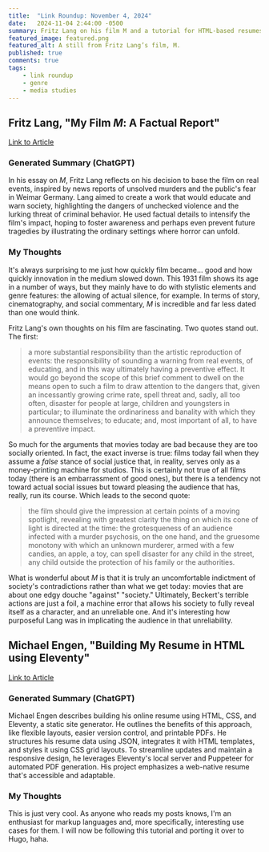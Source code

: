 ```yaml
---
title:  "Link Roundup: November 4, 2024"
date:   2024-11-04 2:44:00 -0500
summary: Fritz Lang on his film M and a tutorial for HTML-based resumes.
featured_image: featured.png
featured_alt: A still from Fritz Lang’s film, M.
published: true
comments: true
tags:
    - link roundup
    - genre
    - media studies
---
```


## Fritz Lang, "My Film *M*: A Factual Report"

[Link to
Article](https://www.criterion.com/current/posts/1457-my-film-m-a-factual-report)

### Generated Summary (ChatGPT)

In his essay on *M*, Fritz Lang reflects on his decision to base the
film on real events, inspired by news reports of unsolved murders and
the public\'s fear in Weimar Germany. Lang aimed to create a work that
would educate and warn society, highlighting the dangers of unchecked
violence and the lurking threat of criminal behavior. He used factual
details to intensify the film's impact, hoping to foster awareness and
perhaps even prevent future tragedies by illustrating the ordinary
settings where horror can unfold.

### My Thoughts

It's always surprising to me just how quickly film became... good and how
quickly innovation in the medium slowed down. This 1931 film shows its
age in a number of ways, but they mainly have to do with stylistic
elements and genre features: the allowing of actual silence, for
example. In terms of story, cinematography, and social commentary, *M*
is incredible and far less dated than one would think.

Fritz Lang's own thoughts on his film are fascinating. Two quotes stand out. The first:

> a more substantial responsibility than the artistic reproduction of
> events: the responsibility of sounding a warning from real events, of
> educating, and in this way ultimately having a preventive effect. It
> would go beyond the scope of this brief comment to dwell on the means
> open to such a film to draw attention to the dangers that, given an
> incessantly growing crime rate, spell threat and, sadly, all too
> often, disaster for people at large, children and youngsters in
> particular; to illuminate the ordinariness and banality with which
> they announce themselves; to educate; and, most important of all, to
> have a preventive impact.

So much for the arguments that movies today are bad because they are too
socially oriented. In fact, the exact inverse is true: films today fail
when they assume a *false* stance of social justice that, in reality,
serves only as a money-printing machine for studios. This is certainly
not true of all films today (there is an embarrassment of good ones),
but there is a tendency not toward actual social issues but toward
pleasing the audience that has, really, run its course. Which leads to
the second quote:

> the film should give the impression at certain points of a moving
> spotlight, revealing with greatest clarity the thing on which its cone
> of light is directed at the time: the grotesqueness of an audience
> infected with a murder psychosis, on the one hand, and the gruesome
> monotony with which an unknown murderer, armed with a few candies, an
> apple, a toy, can spell disaster for any child in the street, any
> child outside the protection of his family or the authorities.

What is wonderful about *M* is that it is truly an uncomfortable
indictment of society's contradictions rather than what we get today:
movies that are about one edgy douche "against" "society." Ultimately,
Beckert's terrible actions are just a foil, a machine error that allows
his society to fully reveal itself as a character, and an unreliable
one. And it's interesting how purposeful Lang was in implicating the
audience in that unreliability.

## Michael Engen, "Building My Resume in HTML using Eleventy"

[Link to Article](https://michaelengen.com/posts/my-eleventy-resume/)

### Generated Summary (ChatGPT)

Michael Engen describes building his online resume using HTML, CSS, and
Eleventy, a static site generator. He outlines the benefits of this
approach, like flexible layouts, easier version control, and printable
PDFs. He structures his resume data using JSON, integrates it with HTML
templates, and styles it using CSS grid layouts. To streamline updates
and maintain a responsive design, he leverages Eleventy's local server
and Puppeteer for automated PDF generation. His project emphasizes a
web-native resume that\'s accessible and adaptable.

### My Thoughts

This is just very cool. As anyone who reads my posts knows, I'm an
enthusiast for markup languages and, more specifically, interesting use
cases for them. I will now be following this tutorial and porting it
over to Hugo, haha.
